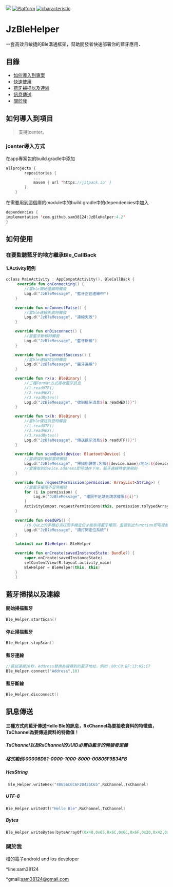 [![](https://jitpack.io/v/sam38124/JzBleHelper.svg)](https://jitpack.io/#sam38124/JzBleHelper)
[![Platform](https://img.shields.io/badge/平台-%20Android%20-brightgreen.svg)](https://github.com/sam38124)
[![characteristic](https://img.shields.io/badge/特點-%20輕量級%20%7C%20簡單易用%20%20%7C%20穩定%20-brightgreen.svg)](https://github.com/sam38124)
# JzBleHelper
一套高效且敏捷的Ble溝通框架，幫助開發者快速部署你的藍牙應用．
## 目錄
* [如何導入到專案](#Import)
* [快速使用](#Use)
* [藍牙掃描以及連線](#scan)
* [訊息傳送](#send)
* [關於我](#About)

<a name="Import"></a>
## 如何導入到項目
> 支持jcenter。 <br/>

### jcenter導入方式
在app專案包的build.gradle中添加
```kotlin
allprojects {
		repositories {
			...
			maven { url 'https://jitpack.io' }
		}
	}
```

在需要用到這個庫的module中的build.gradle中的dependencies中加入
```kotlin
dependencies {
implementation 'com.github.sam38124:JzBleHelper:4.2'
}
```
<a name="Use"></a>
## 如何使用

### 在要監聽藍牙的地方繼承Ble_CallBack
#### 1.Activity範例
```kotlin
cclass MainActivity : AppCompatActivity(), BleCallBack {
     override fun onConnecting() {
        //當ble開始連線時觸發
        Log.d("JzBleMessage", "藍牙正在連線中")
    }

    override fun onConnectFalse() {
        //當ble連線失敗時觸發
        Log.d("JzBleMessage", "連線失敗")
    }

    override fun onDisconnect() {
        //當藍牙斷線時觸發
        Log.d("JzBleMessage", "藍牙斷線")
    }

    override fun onConnectSuccess() {
        //當ble連線成功時觸發
        Log.d("JzBleMessage", "藍牙連線")
    }

    override fun rx(a: BleBinary) {
        //三種Format方式接收藍牙訊息
        //1.readUTF()
        //2.readHEX()
        //3.readBytes()
        Log.d("JzBleMessage", "收到藍牙消息${a.readHEX()}")
    }

    override fun tx(b: BleBinary) {
        //當ble傳送訊息時觸發
        //1.readUTF()
        //2.readHEX()
        //3.readBytes()
        Log.d("JzBleMessage", "傳送藍牙消息${b.readUTF()}")
    }

    override fun scanBack(device: BluetoothDevice) {
        //當掃描到新裝置時觸發
        Log.d("JzBleMessage", "掃描到裝置:名稱${device.name}/地址:${device.address}")
        //當獲取到device.address即可儲存下來，藍牙連線時會使用到
    }

    override fun requestPermission(permission: ArrayList<String>) {
        //當藍牙權限不足時觸發
        for (i in permission) {
            Log.e("JzBleMessage", "權限不足請先請求權限${i}")
        }
        ActivityCompat.requestPermissions(this, permission.toTypedArray(), 10)
    }

    override fun needGPS() {
        //6.0以上的手機必須打開手機定位才能取得藍牙權限，監聽到此function即可提醒使用者打開定位，或者跳轉至設定頁面提醒打開定位
        Log.d("JzBleMessage", "請打開定位系統")
    }

    lateinit var BleHelper: BleHelper

    override fun onCreate(savedInstanceState: Bundle?) {
        super.onCreate(savedInstanceState)
        setContentView(R.layout.activity_main)
        BleHelper = BleHelper(this, this)
    }
    }
```
<a name="scan"></a>
## 藍牙掃描以及連線
#### 開始掃描藍牙

```kotlin
Ble_Helper.startScan()
```
#### 停止掃描藍牙

```kotlin
Ble_Helper.stopScan()
```
#### 藍牙連線

```kotlin
//嘗試連線10秒，Address替換為搜尋到的藍牙地址，例如：00:C0:BF:13:05:C7
Ble_Helper.connect("Address",10)
```
#### 藍牙斷線
```kotlin
Ble_Helper.disconnect()
```
<a name="send"></a>
## 訊息傳送
#### 三種方式向藍牙傳送Hello Ble的訊息，RxChannel為要接收資料的特徵值，TxChannel為要傳送資料的特徵值！
##### TxChannel以及RxChannel的UUID必需由藍牙的開發者定義<br>
##### 格式範例:00008D81-0000-1000-8000-00805F9B34FB<br>
##### HexString
```kotlin
 Ble_Helper.writeHex("48656C6C6F20426C65",RxChannel,TxChannel)
```
##### UTF-8
```kotlin
Ble_Helper.writeUtf("Hello Ble",RxChannel,TxChannel)
```
##### Bytes
```kotlin
Ble_Helper.writeBytes(byteArrayOf(0x48,0x65,0x6C,0x6C,0x6F,0x20,0x42,0x6C,0x65),RxChannel,TxChannel)
```

<a name="About"></a>
### 關於我
橙的電子android and ios developer

*line:sam38124

*gmail:sam38124@gmail.com

